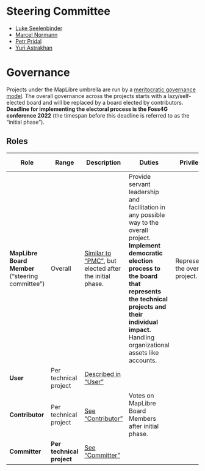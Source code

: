 # Steering Committee 
- [Luke Seelenbinder](https://github.com/lseelenbinder)
- [Marcel Normann](https://github.com/marcelnormann) 
- [Petr Pridal](https://github.com/klokan)
- [Yuri Astrakhan](https://github.com/nyurik)

# Governance

Projects under the MapLibre umbrella are run by a [meritocratic governance model](http://oss-watch.ac.uk/resources/meritocraticgovernancemodel). The overall governance across the projects starts with a lazy/self-elected board and will be replaced by a board elected by contributors. **Deadline for implementing the electoral process is the Foss4G conference 2022** (the timespan before this deadline is referred to as the “initial phase”).

## Roles
| Role | Range | Description | Duties | Privileges | Authority | Change Procedure | Election Procedure |
|--|--|--|--|--|--|--|--|
| **MapLibre Board Member** (“steering committee”) | Overall | [Similar to “PMC”](http://oss-watch.ac.uk/resources/meritocraticgovernancemodel), but elected after the initial phase. | Provide servant leadership and facilitation in any possible way to the overall project. **Implement democratic election process to the board that represents the technical projects and their individual impact.** Handling organizational assets like accounts. | Representing the overall project. | Last say on expenses and cross-project technical decisions if no consensus between the projects is possible. | TBD, see “duties”. | TBD. See “duties”. Initial: Signed the first maplibre-gl-js memorandum and contributed to the overall project progress afterwards (Luke, Marcel. Petr, Yuri). Additional members can be invited, unanimous voting by all other board members needed. |
| **User** | Per technical project | [Described in “User”](http://oss-watch.ac.uk/resources/meritocraticgovernancemodel) |
| **Contributor** | Per technical project | [See “Contributor”](http://oss-watch.ac.uk/resources/meritocraticgovernancemodel) | Votes on MapLibre Board Members after initial phase.
| **Committer** | **Per technical project** | [See “Committer”](http://oss-watch.ac.uk/resources/meritocraticgovernancemodel)


